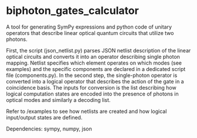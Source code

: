 # biphoton_gates_calculator
A tool for generating SymPy expressions and python code of unitary operators that describe linear optical quantum circuits that utilize two photons.

First, the script (json_netlist.py) parses JSON netlist description of the linear optical circuits and converts it into an operator describing single photon mapping. Netlist specifies which element operates on which modes (see examples) and the specific components are declared in a dedicated script file (components.py). In the second step, the single-photon operator is converted into a logical operator that describes the action of the gate in a coincidence basis. The inputs for conversion is the list describing how logical computation states are encoded into the presence of photons in optical modes and similarly a decoding list.

Refer to /examples to see how netlists are created and how logical input/output states are defined.

Dependencies: sympy, numpy, json
